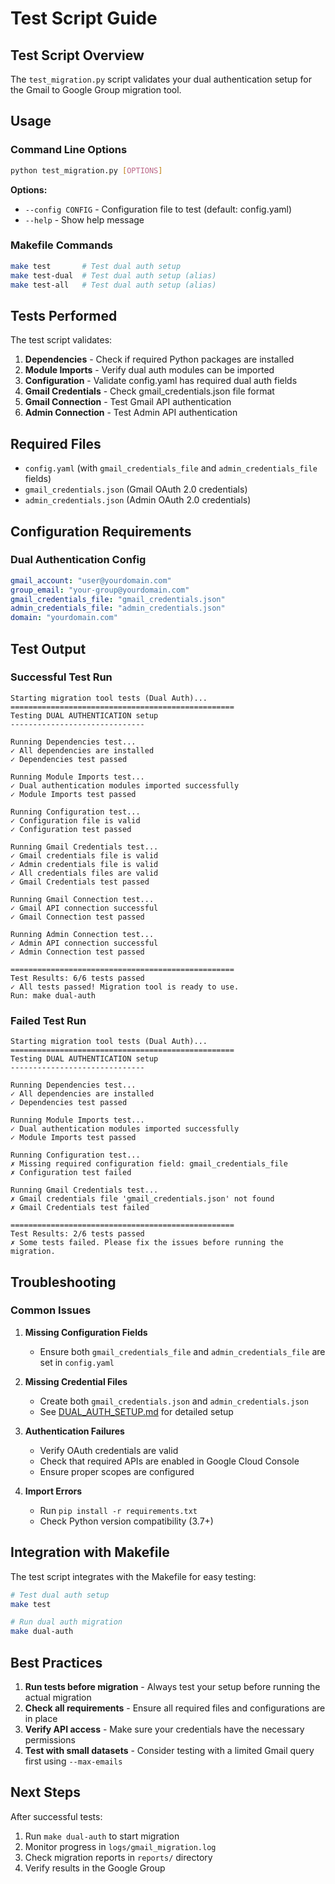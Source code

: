 # Test Script Guide

## Test Script Overview

The `test_migration.py` script validates your dual authentication setup for the Gmail to Google Group migration tool.

## Usage

### Command Line Options

```bash
python test_migration.py [OPTIONS]
```

**Options:**
- `--config CONFIG` - Configuration file to test (default: config.yaml)
- `--help` - Show help message

### Makefile Commands

```bash
make test       # Test dual auth setup
make test-dual  # Test dual auth setup (alias)
make test-all   # Test dual auth setup (alias)
```

## Tests Performed

The test script validates:

1. **Dependencies** - Check if required Python packages are installed
2. **Module Imports** - Verify dual auth modules can be imported
3. **Configuration** - Validate config.yaml has required dual auth fields
4. **Gmail Credentials** - Check gmail_credentials.json file format
5. **Gmail Connection** - Test Gmail API authentication
6. **Admin Connection** - Test Admin API authentication

## Required Files

- `config.yaml` (with `gmail_credentials_file` and `admin_credentials_file` fields)
- `gmail_credentials.json` (Gmail OAuth 2.0 credentials)
- `admin_credentials.json` (Admin OAuth 2.0 credentials)

## Configuration Requirements

### Dual Authentication Config

```yaml
gmail_account: "user@yourdomain.com"
group_email: "your-group@yourdomain.com"
gmail_credentials_file: "gmail_credentials.json"
admin_credentials_file: "admin_credentials.json"
domain: "yourdomain.com"
```

## Test Output

### Successful Test Run

```
Starting migration tool tests (Dual Auth)...
==================================================
Testing DUAL AUTHENTICATION setup
------------------------------

Running Dependencies test...
✓ All dependencies are installed
✓ Dependencies test passed

Running Module Imports test...
✓ Dual authentication modules imported successfully
✓ Module Imports test passed

Running Configuration test...
✓ Configuration file is valid
✓ Configuration test passed

Running Gmail Credentials test...
✓ Gmail credentials file is valid
✓ Admin credentials file is valid
✓ All credentials files are valid
✓ Gmail Credentials test passed

Running Gmail Connection test...
✓ Gmail API connection successful
✓ Gmail Connection test passed

Running Admin Connection test...
✓ Admin API connection successful
✓ Admin Connection test passed

==================================================
Test Results: 6/6 tests passed
✓ All tests passed! Migration tool is ready to use.
Run: make dual-auth
```

### Failed Test Run

```
Starting migration tool tests (Dual Auth)...
==================================================
Testing DUAL AUTHENTICATION setup
------------------------------

Running Dependencies test...
✓ All dependencies are installed
✓ Dependencies test passed

Running Module Imports test...
✓ Dual authentication modules imported successfully
✓ Module Imports test passed

Running Configuration test...
✗ Missing required configuration field: gmail_credentials_file
✗ Configuration test failed

Running Gmail Credentials test...
✗ Gmail credentials file 'gmail_credentials.json' not found
✗ Gmail Credentials test failed

==================================================
Test Results: 2/6 tests passed
✗ Some tests failed. Please fix the issues before running the migration.
```

## Troubleshooting

### Common Issues

1. **Missing Configuration Fields**
   - Ensure both `gmail_credentials_file` and `admin_credentials_file` are set in `config.yaml`

2. **Missing Credential Files**
   - Create both `gmail_credentials.json` and `admin_credentials.json`
   - See [DUAL_AUTH_SETUP.md](DUAL_AUTH_SETUP.md) for detailed setup

3. **Authentication Failures**
   - Verify OAuth credentials are valid
   - Check that required APIs are enabled in Google Cloud Console
   - Ensure proper scopes are configured

4. **Import Errors**
   - Run `pip install -r requirements.txt`
   - Check Python version compatibility (3.7+)

## Integration with Makefile

The test script integrates with the Makefile for easy testing:

```bash
# Test dual auth setup
make test

# Run dual auth migration
make dual-auth
```

## Best Practices

1. **Run tests before migration** - Always test your setup before running the actual migration
2. **Check all requirements** - Ensure all required files and configurations are in place
3. **Verify API access** - Make sure your credentials have the necessary permissions
4. **Test with small datasets** - Consider testing with a limited Gmail query first using `--max-emails`

## Next Steps

After successful tests:

1. Run `make dual-auth` to start migration
2. Monitor progress in `logs/gmail_migration.log`
3. Check migration reports in `reports/` directory
4. Verify results in the Google Group
